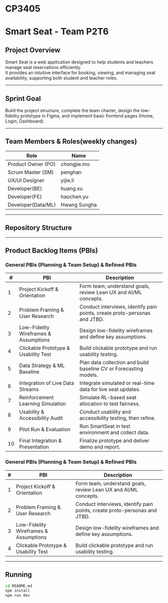 # CP3405
# Smart Seat - Team P2T6

##  Project Overview
Smart Seat is a web application designed to help students and teachers manage seat reservations efficiently.  
It provides an intuitive interface for booking, viewing, and managing seat availability, supporting both student and teacher roles.

---

##  Sprint Goal
Build the project structure, complete the team charter, design the low-fidelity prototype in Figma, and implement basic frontend pages (Home, Login, Dashboard).

---

##  Team Members & Roles(weekly changes)
| Role | Name |
|------|------|
| Product Owner (PO) | chongjie.mo |
| Scrum Master (SM) | penghan |
| UX/UI Designer | yijie.li  |
| Developer(BE) | huang.xu |
| Developer(FE) | haochen.yu |
| Developer(Data/ML) | Hwang Sungha |




---

##  Repository Structure

---

##  Product Backlog Items (PBIs)

### General PBIs (Planning & Team Setup) & Refined PBIs
| # | PBI | Description |
|---|-----|-------------|
| 1 | Project Kickoff & Orientation | Form team, understand goals, review Lean UX and AI/ML concepts. |
| 2 | Problem Framing & User Research | Conduct interviews, identify pain points, create proto-personas and JTBD. |
| 3 | Low-Fidelity Wireframes & Assumptions | Design low-fidelity wireframes and define key assumptions. |
| 4 | Clickable Prototype & Usability Test | Build clickable prototype and run usability testing. |
| 5 | Data Strategy & ML Baseline | Plan data collection and build baseline CV or Forecasting models. |
| 6 | Integration of Live Data Streams | Integrate simulated or real-time data for live seat updates. |
| 7 | Reinforcement Learning Simulation | Simulate RL-based seat allocation to test fairness. |
| 8 | Usability & Accessibility Audit | Conduct usability and accessibility testing, then refine. |
| 9 | Pilot Run & Evaluation | Run SmartSeat in test environment and collect data. |
| 10 | Final Integration & Presentation | Finalize prototype and deliver demo and report. |

### General PBIs (Planning & Team Setup) & Refined PBIs
| # | PBI | Description |
|---|-----|-------------|
| 1 | Project Kickoff & Orientation | Form team, understand goals, review Lean UX and AI/ML concepts. |
| 2 | Problem Framing & User Research | Conduct interviews, identify pain points, create proto-personas and JTBD. |
| 3 | Low-Fidelity Wireframes & Assumptions | Design low-fidelity wireframes and define key assumptions. |
| 4 | Clickable Prototype & Usability Test | Build clickable prototype and run usability testing. |


---

## Running


```bash
cd README.md
npm install
npm run dev
